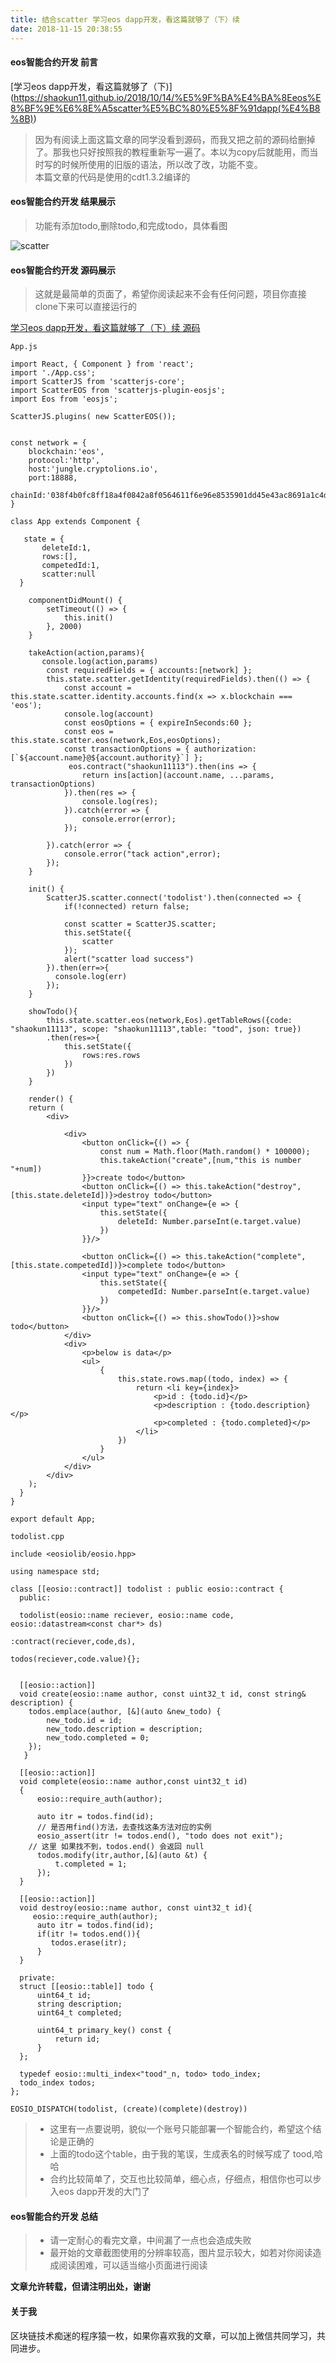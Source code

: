 ```yaml
---
title: 结合scatter 学习eos dapp开发，看这篇就够了（下）续
date: 2018-11-15 20:38:55
---
```

 
#### eos智能合约开发 前言
[学习eos dapp开发，看这篇就够了（下)]
(https://shaokun11.github.io/2018/10/14/%E5%9F%BA%E4%BA%8Eeos%E8%BF%9E%E6%8E%A5scatter%E5%BC%80%E5%8F%91dapp(%E4%B8%8B))

> 因为有阅读上面这篇文章的同学没看到源码，而我又把之前的源码给删掉了。那我也只好按照我的教程重新写一遍了。本以为copy后就能用，而当时写的时候所使用的旧版的语法，所以改了改，功能不变。  
> 本篇文章的代码是使用的cdt1.3.2编译的

#### eos智能合约开发 结果展示
> 功能有添加todo,删除todo,和完成todo，具体看图  
 
![scatter](/img_eos1/eos_react7.gif)
#### eos智能合约开发 源码展示
>这就是最简单的页面了，希望你阅读起来不会有任何问题，项目你直接clone下来可以直接运行的  

[学习eos dapp开发，看这篇就够了（下）续 源码](https://github.com/shaokun11/eos-todolist)

`App.js`

	import React, { Component } from 'react';
	import './App.css';
	import ScatterJS from 'scatterjs-core';
	import ScatterEOS from 'scatterjs-plugin-eosjs';
	import Eos from 'eosjs';
	
	ScatterJS.plugins( new ScatterEOS());
	
	
	const network = {
	    blockchain:'eos',
	    protocol:'http',
	    host:'jungle.cryptolions.io',
	    port:18888,
	    chainId:'038f4b0fc8ff18a4f0842a8f0564611f6e96e8535901dd45e43ac8691a1c4dca'
	}
	
	class App extends Component {
	
	   state = {
	       deleteId:1,
	       rows:[],
	       competedId:1,
	       scatter:null
	  }
	
	    componentDidMount() {
	        setTimeout(() => {
	            this.init()
	        }, 2000)
	    }
	
	    takeAction(action,params){
	       console.log(action,params)
	        const requiredFields = { accounts:[network] };
	        this.state.scatter.getIdentity(requiredFields).then(() => {
	            const account = this.state.scatter.identity.accounts.find(x => x.blockchain === 'eos');
	            console.log(account)
	            const eosOptions = { expireInSeconds:60 };
	            const eos = this.state.scatter.eos(network,Eos,eosOptions);
	            const transactionOptions = { authorization:[`${account.name}@${account.authority}`] };
	             eos.contract("shaokun11113").then(ins => {
	                return ins[action](account.name, ...params, transactionOptions)
	            }).then(res => {
	                console.log(res);
	            }).catch(error => {
	                console.error(error);
	            });
	
	        }).catch(error => {
	            console.error("tack action",error);
	        });
	    }
	
	    init() {
	        ScatterJS.scatter.connect('todolist').then(connected => {
	            if(!connected) return false;
	
	            const scatter = ScatterJS.scatter;
	            this.setState({
	                scatter
	            });
	            alert("scatter load success")
	        }).then(err=>{
	          console.log(err)
	        });
	    }
	
	    showTodo(){
	        this.state.scatter.eos(network,Eos).getTableRows({code: "shaokun11113", scope: "shaokun11113",table: "tood", json: true})
	        .then(res=>{
	            this.setState({
	                rows:res.rows
	            })
	        })
	    }
	
	    render() {
	    return (
	        <div>
	
	            <div>
	                <button onClick={() => {
	                    const num = Math.floor(Math.random() * 100000);
	                    this.takeAction("create",[num,"this is number "+num])
	                }}>create todo</button>
	                <button onClick={() => this.takeAction("destroy",[this.state.deleteId])}>destroy todo</button>
	                <input type="text" onChange={e => {
	                    this.setState({
	                        deleteId: Number.parseInt(e.target.value)
	                    })
	                }}/>
	
	                <button onClick={() => this.takeAction("complete",[this.state.competedId])}>complete todo</button>
	                <input type="text" onChange={e => {
	                    this.setState({
	                        competedId: Number.parseInt(e.target.value)
	                    })
	                }}/>
	                <button onClick={() => this.showTodo()}>show todo</button>
	            </div>
	            <div>
	                <p>below is data</p>
	                <ul>
	                    {
	                        this.state.rows.map((todo, index) => {
	                            return <li key={index}>
	                                <p>id : {todo.id}</p>
	                                <p>description : {todo.description}</p>
	                                <p>completed : {todo.completed}</p>
	                            </li>
	                        })
	                    }
	                </ul>
	            </div>
	        </div>
	    );
	  }
	}
	
	export default App;


`todolist.cpp`

	include <eosiolib/eosio.hpp>  
	
	using namespace std;
	
	class [[eosio::contract]] todolist : public eosio::contract {  
	  public:
	      
	  todolist(eosio::name reciever, eosio::name code, eosio::datastream<const char*> ds)
	                                                        :contract(reciever,code,ds),
	                                                         todos(reciever,code.value){};   
	
	
	  [[eosio::action]]   
	  void create(eosio::name author, const uint32_t id, const string& description) {
	    todos.emplace(author, [&](auto &new_todo) {
	        new_todo.id = id;
	        new_todo.description = description;
	        new_todo.completed = 0;
	    });
	   }
	
	  [[eosio::action]]
	  void complete(eosio::name author,const uint32_t id)
	  {  
	      eosio::require_auth(author);
	
	      auto itr = todos.find(id);
	      // 是否用find()方法，去查找这条方法对应的实例
	      eosio_assert(itr != todos.end(), "todo does not exit");
	    // 这里 如果找不到，todos.end() 会返回 null
	      todos.modify(itr,author,[&](auto &t) {
	          t.completed = 1;
	      });
	  }
	
	  [[eosio::action]]
	  void destroy(eosio::name author, const uint32_t id){    
	     eosio::require_auth(author);
	      auto itr = todos.find(id);
	      if(itr != todos.end()){
	         todos.erase(itr);
	      }
	  }
	
	  private:
	  struct [[eosio::table]] todo {
	      uint64_t id;
	      string description;
	      uint64_t completed;
	
	      uint64_t primary_key() const {
	          return id;
	      }
	  };
	
	  typedef eosio::multi_index<"tood"_n, todo> todo_index;
	  todo_index todos;
	};
	
	EOSIO_DISPATCH(todolist, (create)(complete)(destroy))

>* 这里有一点要说明，貌似一个账号只能部署一个智能合约，希望这个结论是正确的
>* 上面的todo这个table，由于我的笔误，生成表名的时候写成了 tood,哈哈
>* 合约比较简单了，交互也比较简单，细心点，仔细点，相信你也可以步入eos dapp开发的大门了

#### eos智能合约开发 总结
>* 请一定耐心的看完文章，中间漏了一点也会造成失败  
>* 最开始的文章截图使用的分辨率较高，图片显示较大，如若对你阅读造成阅读困难，可以适当缩小页面进行阅读


**文章允许转载，但请注明出处，谢谢**

#### 关于我
区块链技术痴迷的程序猿一枚，如果你喜欢我的文章，可以加上微信共同学习，共同进步。  